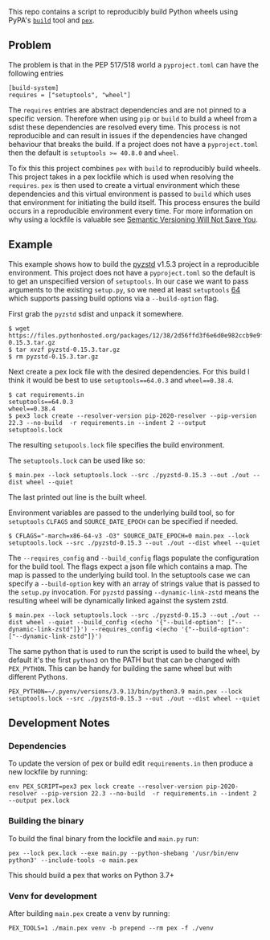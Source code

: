 This repo contains a script to reproducibly build Python wheels using PyPA's [`build`](https://github.com/pypa/build) tool and [`pex`](https://github.com/pantsbuild/pex).

## Problem
The problem is that in the PEP 517/518 world a `pyproject.toml` can have the following entries

````
[build-system]
requires = ["setuptools", "wheel"]
````

The `requires` entries are abstract dependencies and are not pinned to a specific version. Therefore when using `pip` or `build` to build a wheel from a sdist these dependencies are resolved every time. This process is not reproducible and can result in issues if the dependencies have changed behaviour that breaks the build. If a project does not have a `pyproject.toml` then the default is `setuptools >= 40.8.0` and `wheel`.

To fix this this project combines `pex` with `build` to reproducibly build wheels. This project takes in a pex lockfile which is used when resolving the `requires`. `pex` is then used to create a virtual environment which these dependencies and this virtual environment is passed to `build` which uses that environment for initiating the build itself. This process ensures the build occurs in a reproducible environment every time. For more information on why using a lockfile is valuable see [Semantic Versioning Will Not Save You](https://hynek.me/articles/semver-will-not-save-you/). 


## Example
This example shows how to build the [pyzstd](https://github.com/animalize/pyzstd) v1.5.3 project in a reproducible environment. This project does not have a `pyproject.toml` so the default is to get an unspecified version of `setuptools`. In our case we want to pass arguments to the existing `setup.py`, so we need at least `setuptools` [64](https://setuptools.pypa.io/en/latest/history.html#v64-0-0) which supports passing build options via a `--build-option` flag.

First grab the `pyzstd` sdist and unpack it somewhere.
```shell
$ wget https://files.pythonhosted.org/packages/12/38/2d56ffd3f6e6d0e982ccb9e9fad4dac6626253bbad714aa0d74c66c0eb46/pyzstd-0.15.3.tar.gz
$ tar xvzf pyzstd-0.15.3.tar.gz
$ rm pyzstd-0.15.3.tar.gz
```

Next create a pex lock file with the desired dependencies. For this build I think it would be best to use `setuptools==64.0.3` and `wheel==0.38.4`.
``` shell
$ cat requirements.in
setuptools==64.0.3
wheel==0.38.4
$ pex3 lock create --resolver-version pip-2020-resolver --pip-version 22.3 --no-build  -r requirements.in --indent 2 --output setuptools.lock
```
The resulting `setupools.lock` file specifies the build environment.

The `setuptools.lock` can be used like so:
```
$ main.pex --lock setuptools.lock --src ./pyzstd-0.15.3 --out ./out --dist wheel --quiet
```
The last printed out line is the built wheel.

Environment variables are passed to the underlying build tool, so for `setuptools` `CLFAGS` and `SOURCE_DATE_EPOCH` can be specified if needed.

``` shell
$ CFLAGS="-march=x86-64-v3 -O3" SOURCE_DATE_EPOCH=0 main.pex --lock setuptools.lock --src ./pyzstd-0.15.3 --out ./out --dist wheel --quiet
```

The `--requires_config` and `--build_config` flags populate the configuration for the build tool. The flags expect a json file which contains a map. The map is passed to the underlying build tool. In the setuptools case we can specify a `--build-option` key with an array of strings value that is passed to the `setup.py` invocation. For `pyzstd` passing `--dynamic-link-zstd` means the resulting wheel will be dynamically linked against the system zstd.

``` shell
$ main.pex --lock setuptools.lock --src ./pyzstd-0.15.3 --out ./out --dist wheel --quiet --build_config <(echo '{"--build-option": ["--dynamic-link-zstd"]}') --requires_config <(echo '{"--build-option": ["--dynamic-link-zstd"]}')
```

The same python that is used to run the script is used to build the wheel, by default it's the first `python3` on the PATH but that can be changed with `PEX_PYTHON`. This can be handy for building the same wheel but with different Pythons. 

``` shell
PEX_PYTHON=~/.pyenv/versions/3.9.13/bin/python3.9 main.pex --lock setuptools.lock --src ./pyzstd-0.15.3 --out ./out --dist wheel --quiet
```
## Development Notes
### Dependencies
To update the version of pex or build edit `requirements.in` then produce a new lockfile by running:
```
env PEX_SCRIPT=pex3 pex lock create --resolver-version pip-2020-resolver --pip-version 22.3 --no-build  -r requirements.in --indent 2 --output pex.lock
```

### Building the binary
To build the final binary from the lockfile and `main.py` run:
```
pex --lock pex.lock --exe main.py --python-shebang '/usr/bin/env python3' --include-tools -o main.pex
```

This should build a pex that works on Python 3.7+

### Venv for development
After building `main.pex` create a venv by running:
```
PEX_TOOLS=1 ./main.pex venv -b prepend --rm pex -f ./venv
```
